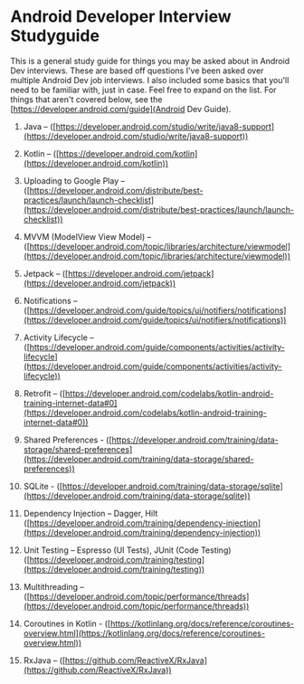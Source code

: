 # Android Developer Interview Studyguide
This is a general study guide for things you may be asked about in Android Dev interviews. These are based off questions I've been asked over multiple 
Android Dev job interviews. I also included some basics that you'll need to be familiar with, just in case. Feel free to expand on the list.
For things that aren't covered below, see the [https://developer.android.com/guide](Android Dev Guide). 

1. Java – ([https://developer.android.com/studio/write/java8-support](https://developer.android.com/studio/write/java8-support))

2. Kotlin – ([https://developer.android.com/kotlin](https://developer.android.com/kotlin))

3. Uploading to Google Play – ([https://developer.android.com/distribute/best-practices/launch/launch-checklist](https://developer.android.com/distribute/best-practices/launch/launch-checklist)) 

4. MVVM (ModelView View Model) – ([https://developer.android.com/topic/libraries/architecture/viewmodel](https://developer.android.com/topic/libraries/architecture/viewmodel))

5. Jetpack – ([https://developer.android.com/jetpack](https://developer.android.com/jetpack))

6. Notifications – ([https://developer.android.com/guide/topics/ui/notifiers/notifications](https://developer.android.com/guide/topics/ui/notifiers/notifications))

7. Activity Lifecycle – ([https://developer.android.com/guide/components/activities/activity-lifecycle](https://developer.android.com/guide/components/activities/activity-lifecycle))

8. Retrofit – ([https://developer.android.com/codelabs/kotlin-android-training-internet-data#0](https://developer.android.com/codelabs/kotlin-android-training-internet-data#0))

9. Shared Preferences - ([https://developer.android.com/training/data-storage/shared-preferences](https://developer.android.com/training/data-storage/shared-preferences))

10. SQLite - ([https://developer.android.com/training/data-storage/sqlite](https://developer.android.com/training/data-storage/sqlite))

11. Dependency Injection – Dagger, Hilt ([https://developer.android.com/training/dependency-injection](https://developer.android.com/training/dependency-injection))

12. Unit Testing – Espresso (UI Tests), JUnit (Code Testing) ([https://developer.android.com/training/testing](https://developer.android.com/training/testing))

13. Multithreading – ([https://developer.android.com/topic/performance/threads](https://developer.android.com/topic/performance/threads))

14. Coroutines in Kotlin - ([https://kotlinlang.org/docs/reference/coroutines-overview.html](https://kotlinlang.org/docs/reference/coroutines-overview.html))

15. RxJava – ([https://github.com/ReactiveX/RxJava](https://github.com/ReactiveX/RxJava))
